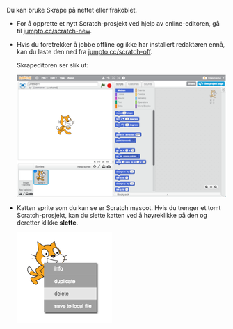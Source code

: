 Du kan bruke Skrape på nettet eller frakoblet.

+ For å opprette et nytt Scratch-prosjekt ved hjelp av online-editoren, gå til <a href="http://jumpto.cc/scratch-new" target="_blank">jumpto.cc/scratch-new</a>.

+ Hvis du foretrekker å jobbe offline og ikke har installert redaktøren ennå, kan du laste den ned fra <a href="http://jumpto.cc/scratch-off" target="_blank">jumpto.cc/scratch-off</a>.
    
    Skrapeditoren ser slik ut:
    
    ![skjermbilde](images/scratch-editor.png)

+ Katten sprite som du kan se er Scratch mascot. Hvis du trenger et tomt Scratch-prosjekt, kan du slette katten ved å høyreklikke på den og deretter klikke **slette**.
    
    ![skjermbilde](images/delete.png)